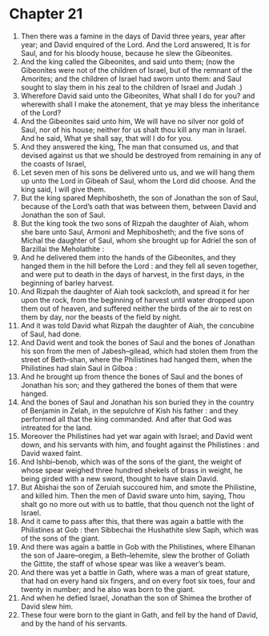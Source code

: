 # Chapter 21

1. Then there was a famine in the days of David three years, year after year; and David enquired of the Lord. And the Lord answered, It is for Saul, and for his bloody house, because he slew the Gibeonites.
2. And the king called the Gibeonites, and said unto them; (now the Gibeonites were not of the children of Israel, but of the remnant of the Amorites; and the children of Israel had sworn unto them: and Saul sought to slay them in his zeal to the children of Israel and Judah .)
3. Wherefore David said unto the Gibeonites, What shall I do for you? and wherewith shall I make the atonement, that ye may bless the inheritance of the Lord?
4. And the Gibeonites said unto him, We will have no silver nor gold of Saul, nor of his house; neither for us shalt thou kill any man in Israel. And he said, What ye shall say, that will I do for you.
5. And they answered the king, The man that consumed us, and that devised against us that we should be destroyed from remaining in any of the coasts of Israel,
6. Let seven men of his sons be delivered unto us, and we will hang them up unto the Lord in Gibeah of Saul, whom the Lord did choose. And the king said, I will give them.
7. But the king spared Mephibosheth, the son of Jonathan the son of Saul, because of the Lord’s oath that was between them, between David and Jonathan the son of Saul.
8. But the king took the two sons of Rizpah the daughter of Aiah, whom she bare unto Saul, Armoni and Mephibosheth; and the five sons of Michal the daughter of Saul, whom she brought up for Adriel the son of Barzillai the Meholathite :
9. And he delivered them into the hands of the Gibeonites, and they hanged them in the hill before the Lord : and they fell all seven together, and were put to death in the days of harvest, in the first days, in the beginning of barley harvest.
10. And Rizpah the daughter of Aiah took sackcloth, and spread it for her upon the rock, from the beginning of harvest until water dropped upon them out of heaven, and suffered neither the birds of the air to rest on them by day, nor the beasts of the field by night.
11. And it was told David what Rizpah the daughter of Aiah, the concubine of Saul, had done.
12. And David went and took the bones of Saul and the bones of Jonathan his son from the men of Jabesh–gilead, which had stolen them from the street of Beth–shan, where the Philistines had hanged them, when the Philistines had slain Saul in Gilboa :
13. And he brought up from thence the bones of Saul and the bones of Jonathan his son; and they gathered the bones of them that were hanged.
14. And the bones of Saul and Jonathan his son buried they in the country of Benjamin in Zelah, in the sepulchre of Kish his father : and they performed all that the king commanded. And after that God was intreated for the land.
15. Moreover the Philistines had yet war again with Israel; and David went down, and his servants with him, and fought against the Philistines : and David waxed faint.
16. And Ishbi–benob, which was of the sons of the giant, the weight of whose spear weighed three hundred shekels of brass in weight, he being girded with a new sword, thought to have slain David.
17. But Abishai the son of Zeruiah succoured him, and smote the Philistine, and killed him. Then the men of David sware unto him, saying, Thou shalt go no more out with us to battle, that thou quench not the light of Israel.
18. And it came to pass after this, that there was again a battle with the Philistines at Gob : then Sibbechai the Hushathite slew Saph, which was of the sons of the giant.
19. And there was again a battle in Gob with the Philistines, where Elhanan the son of Jaare–oregim, a Beth–lehemite, slew the brother of Goliath the Gittite, the staff of whose spear was like a weaver’s beam.
20. And there was yet a battle in Gath, where was a man of great stature, that had on every hand six fingers, and on every foot six toes, four and twenty in number; and he also was born to the giant.
21. And when he defied Israel, Jonathan the son of Shimea the brother of David slew him.
22. These four were born to the giant in Gath, and fell by the hand of David, and by the hand of his servants.

